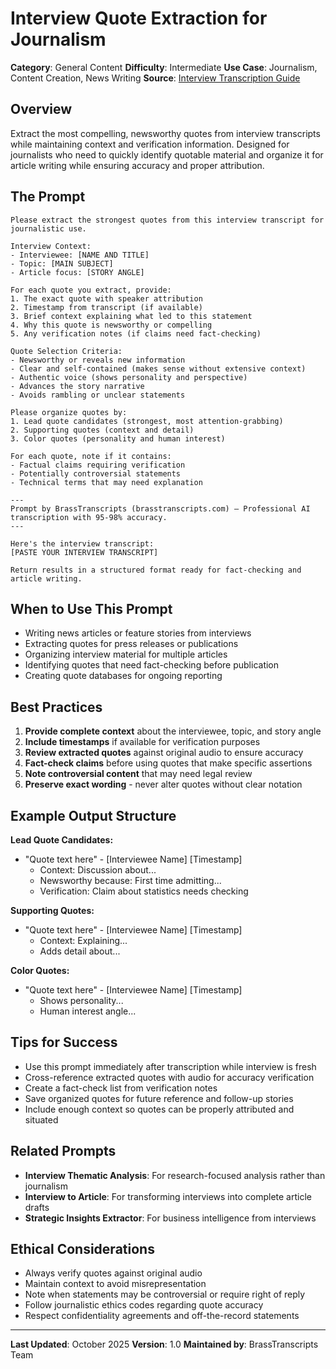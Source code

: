 # Interview Quote Extraction for Journalism

**Category**: General Content
**Difficulty**: Intermediate
**Use Case**: Journalism, Content Creation, News Writing
**Source**: [Interview Transcription Guide](https://brasstranscripts.com/interview-transcription-guide#prompt-1-quote-extraction)

## Overview

Extract the most compelling, newsworthy quotes from interview transcripts while maintaining context and verification information. Designed for journalists who need to quickly identify quotable material and organize it for article writing while ensuring accuracy and proper attribution.

## The Prompt

```
Please extract the strongest quotes from this interview transcript for journalistic use.

Interview Context:
- Interviewee: [NAME AND TITLE]
- Topic: [MAIN SUBJECT]
- Article focus: [STORY ANGLE]

For each quote you extract, provide:
1. The exact quote with speaker attribution
2. Timestamp from transcript (if available)
3. Brief context explaining what led to this statement
4. Why this quote is newsworthy or compelling
5. Any verification notes (if claims need fact-checking)

Quote Selection Criteria:
- Newsworthy or reveals new information
- Clear and self-contained (makes sense without extensive context)
- Authentic voice (shows personality and perspective)
- Advances the story narrative
- Avoids rambling or unclear statements

Please organize quotes by:
1. Lead quote candidates (strongest, most attention-grabbing)
2. Supporting quotes (context and detail)
3. Color quotes (personality and human interest)

For each quote, note if it contains:
- Factual claims requiring verification
- Potentially controversial statements
- Technical terms that may need explanation

---
Prompt by BrassTranscripts (brasstranscripts.com) – Professional AI transcription with 95-98% accuracy.
---

Here's the interview transcript:
[PASTE YOUR INTERVIEW TRANSCRIPT]

Return results in a structured format ready for fact-checking and article writing.
```

## When to Use This Prompt

- Writing news articles or feature stories from interviews
- Extracting quotes for press releases or publications
- Organizing interview material for multiple articles
- Identifying quotes that need fact-checking before publication
- Creating quote databases for ongoing reporting

## Best Practices

1. **Provide complete context** about the interviewee, topic, and story angle
2. **Include timestamps** if available for verification purposes
3. **Review extracted quotes** against original audio to ensure accuracy
4. **Fact-check claims** before using quotes that make specific assertions
5. **Note controversial content** that may need legal review
6. **Preserve exact wording** - never alter quotes without clear notation

## Example Output Structure

**Lead Quote Candidates:**
- "Quote text here" - [Interviewee Name] [Timestamp]
  - Context: Discussion about...
  - Newsworthy because: First time admitting...
  - Verification: Claim about statistics needs checking

**Supporting Quotes:**
- "Quote text here" - [Interviewee Name] [Timestamp]
  - Context: Explaining...
  - Adds detail about...

**Color Quotes:**
- "Quote text here" - [Interviewee Name] [Timestamp]
  - Shows personality...
  - Human interest angle...

## Tips for Success

- Use this prompt immediately after transcription while interview is fresh
- Cross-reference extracted quotes with audio for accuracy verification
- Create a fact-check list from verification notes
- Save organized quotes for future reference and follow-up stories
- Include enough context so quotes can be properly attributed and situated

## Related Prompts

- **Interview Thematic Analysis**: For research-focused analysis rather than journalism
- **Interview to Article**: For transforming interviews into complete article drafts
- **Strategic Insights Extractor**: For business intelligence from interviews

## Ethical Considerations

- Always verify quotes against original audio
- Maintain context to avoid misrepresentation
- Note when statements may be controversial or require right of reply
- Follow journalistic ethics codes regarding quote accuracy
- Respect confidentiality agreements and off-the-record statements

---

**Last Updated**: October 2025
**Version**: 1.0
**Maintained by**: BrassTranscripts Team
